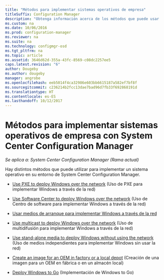 ```yaml
---
title: "Métodos para implementar sistemas operativos de empresa"
titleSuffix: Configuration Manager
description: "Obtenga información acerca de los métodos que puede usar para implementar sistemas operativos de empresa en su entorno de System Center Configuration Manager."
ms.custom: na
ms.date: 10/06/2016
ms.prod: configuration-manager
ms.reviewer: na
ms.suite: na
ms.technology: configmgr-osd
ms.tgt_pltfrm: na
ms.topic: article
ms.assetid: 3646d62d-355a-43fc-8569-c08dc2257ee5
caps.latest.revision: "6"
author: Dougeby
ms.author: dougeby
manager: angrobe
ms.openlocfilehash: eeb5014f4ca32986e603bb6615187a582ef7bf8f
ms.sourcegitcommit: c236214b2fcc13dae7bad96d7fb33f692868191d
ms.translationtype: HT
ms.contentlocale: es-ES
ms.lasthandoff: 10/12/2017
---
```

# <a name="methods-to-deploy-enterprise-operating-systems-using-system-center-configuration-manager"></a>Métodos para implementar sistemas operativos de empresa con System Center Configuration Manager

*Se aplica a: System Center Configuration Manager (Rama actual)*

Hay distintos métodos que puede utilizar para implementar un sistema operativo en su entorno de System Center Configuration Manager.

-   [Use PXE to deploy Windows over the network](use-pxe-to-deploy-windows-over-the-network.md) (Uso de PXE para implementar Windows a través de la red)  

-   [Use Software Center to deploy Windows over the network](use-software-center-to-deploy-windows-over-the-network.md) (Uso de Centro de software para implementar Windows a través de la red)  

-   [Usar medios de arranque para implementar Windows a través de la red](use-bootable-media-to-deploy-windows-over-the-network.md)  

-   [Use multicast to deploy Windows over the network](use-multicast-to-deploy-windows-over-the-network.md) (Uso de multidifusión para implementar Windows a través de la red)  

-   [Use stand-alone media to deploy Windows without using the network](use-stand-alone-media-to-deploy-windows-without-using-the-network.md) (Uso de medios independientes para implementar Windows sin usar la red)  

-   [Create an image for an OEM in factory or a local depot](create-an-image-for-an-oem-in-factory-or-a-local-depot.md) (Creación de una imagen para un OEM en fábrica o en un almacén local)  

-   [Deploy Windows to Go](deploy-windows-to-go.md) (Implementación de Windows to Go)  

